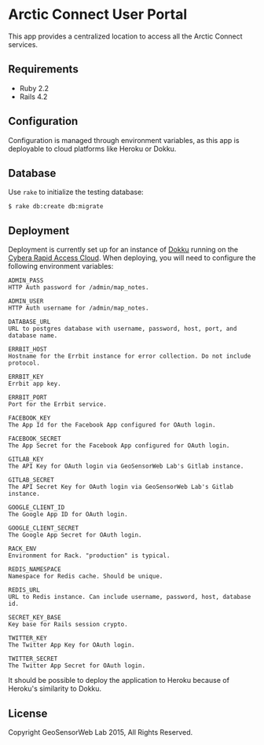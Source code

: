 # Arctic Connect User Portal

This app provides a centralized location to access all the Arctic Connect services.

## Requirements

* Ruby 2.2
* Rails 4.2

## Configuration

Configuration is managed through environment variables, as this app is deployable to cloud platforms like Heroku or Dokku.

## Database

Use `rake` to initialize the testing database:

    $ rake db:create db:migrate

## Deployment

Deployment is currently set up for an instance of [Dokku](https://github.com/progrium/dokku) running on the [Cybera Rapid Access Cloud](http://www.cybera.ca/projects/cloud-resources/rapid-access-cloud/). When deploying, you will need to configure the following environment variables:

    ADMIN_PASS
    HTTP Auth password for /admin/map_notes.

    ADMIN_USER
    HTTP Auth username for /admin/map_notes.

    DATABASE_URL
    URL to postgres database with username, password, host, port, and database name.

    ERRBIT_HOST
    Hostname for the Errbit instance for error collection. Do not include protocol.

    ERRBIT_KEY
    Errbit app key.

    ERRBIT_PORT
    Port for the Errbit service.

    FACEBOOK_KEY
    The App Id for the Facebook App configured for OAuth login.

    FACEBOOK_SECRET
    The App Secret for the Facebook App configured for OAuth login.

    GITLAB_KEY
    The API Key for OAuth login via GeoSensorWeb Lab's Gitlab instance.

    GITLAB_SECRET
    The API Secret Key for OAuth login via GeoSensorWeb Lab's Gitlab instance.

    GOOGLE_CLIENT_ID
    The Google App ID for OAuth login.

    GOOGLE_CLIENT_SECRET
    The Google App Secret for OAuth login.

    RACK_ENV
    Environment for Rack. "production" is typical.

    REDIS_NAMESPACE
    Namespace for Redis cache. Should be unique.

    REDIS_URL
    URL to Redis instance. Can include username, password, host, database id.

    SECRET_KEY_BASE
    Key base for Rails session crypto.

    TWITTER_KEY
    The Twitter App Key for OAuth login.

    TWITTER_SECRET
    The Twitter App Secret for OAuth login.

It should be possible to deploy the application to Heroku because of Heroku's similarity to Dokku.

## License

Copyright GeoSensorWeb Lab 2015, All Rights Reserved.
